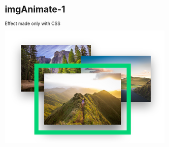 # imgAnimate-1
Effect made only with CSS

![imgAnimate-1](https://github.com/fprl0198/imgAnimate-1/blob/master/imgAnimate-1.png)
